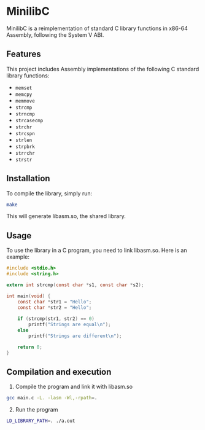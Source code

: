 # MinilibC

MinilibC is a reimplementation of standard C library functions in x86-64 Assembly, following the System V ABI.

## Features
This project includes Assembly implementations of the following C standard library functions:
- `memset`
- `memcpy`
- `memmove`
- `strcmp`
- `strncmp`
- `strcasecmp`
- `strchr`
- `strcspn`
- `strlen`
- `strpbrk`
- `strrchr`
- `strstr`

## Installation

To compile the library, simply run:

```sh
make
```

This will generate libasm.so, the shared library.

## Usage

To use the library in a C program, you need to link libasm.so. Here is an example:

```c
#include <stdio.h>
#include <string.h>

extern int strcmp(const char *s1, const char *s2);

int main(void) {
    const char *str1 = "Hello";
    const char *str2 = "Hello";
    
    if (strcmp(str1, str2) == 0)
        printf("Strings are equal\n");
    else
        printf("Strings are different\n");

    return 0;
}
```

## Compilation and execution

1. Compile the program and link it with libasm.so
```sh
gcc main.c -L. -lasm -Wl,-rpath=.
```

2. Run the program
```sh
LD_LIBRARY_PATH=. ./a.out
```

